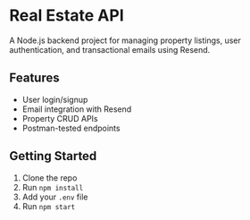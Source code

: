 # Real Estate API

A Node.js backend project for managing property listings, user authentication, and transactional emails using Resend.

## Features
- User login/signup
- Email integration with Resend
- Property CRUD APIs
- Postman-tested endpoints

## Getting Started
1. Clone the repo
2. Run `npm install`
3. Add your `.env` file
4. Run `npm start`
